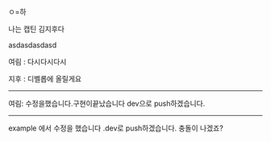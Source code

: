 ㅇ=하

나는 캡틴 김지후다



asdasdasdasd

여림 : 다시다시다시

지후 : 디벨롭에 올릴게요

-----------------------------------

여림: 수정을했습니다.구현이끝났습니다 dev으로 push하겠습니다.

-----------------------

example 에서 수정을 했습니다 .dev로 push하겠습니다. 충돌이 나겠죠?